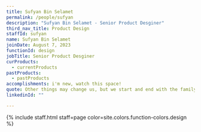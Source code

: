 ```yaml
---
title: Sufyan Bin Selamet
permalink: /people/sufyan
description: "Sufyan Bin Selamet - Senior Product Desginer"
third_nav_title: Product Design
staffId: sufyan
name: Sufyan Bin Selamet
joinDate: August 7, 2023
functionId: design
jobTitle: Senior Product Desginer
curProducts:
  - currentProducts
pastProducts:
  - pastProducts
accomplishments: i'm new, watch this space!
quote: Other things may change us, but we start and end with the family.
linkedinId: ""

---
```


{% include staff.html staff=page color=site.colors.function-colors.design %}
